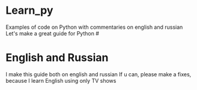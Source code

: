 # Learn_py
Examples of code on Python with commentaries on english and russian
Let's make a great guide for Python
#<h1>English and Russian</h1>
I make this guide both on english and russian
If u can, please make a fixes, because I learn English using only TV shows
